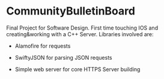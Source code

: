 # CommunityBulletinBoard
Final Project for Software Design. First time touching IOS and creating&working with a C++ Server. Libraries involved are:

* Alamofire for requests

* SwiftyJSON for parsing JSON requests

* Simple web server for core HTTPS Server building